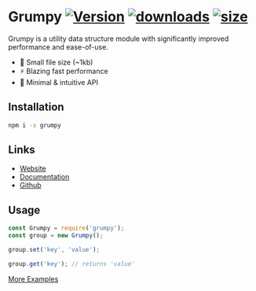 Grumpy [![Version](https://img.shields.io/npm/v/grumpy.svg?maxAge=3600 "Version")](https://img.shields.io/npm/v/grumpy.svg?maxAge=3600 "Version") [![downloads](https://grumpy-installs.glitch.me "downloads")](https://grumpy-installs.glitch.me "downloads") [![size](https://grumpy-installs.glitch.me/size "size")](https://grumpy-installs.glitch.me/size "size")
===

Grumpy is a utility data structure module with significantly improved performance and ease-of-use.

* 🎉 Small file size (~1kb)  
* ⚡️ Blazing fast performance  
* 🚀 Minimal & intuitive API

## Installation

```bash
npm i -s grumpy
```

## Links

- [Website](https://grumpy.js.org/ "Website")
- [Documentation](https://grumpy.js.org/api "Documentation")
- [Github](https://github.com/cringiest/grumpy "Github")

## Usage

```js
const Grumpy = require('grumpy');
const group = new Grumpy();

group.set('key', 'value');

group.get('key'); // returns 'value'
```

[More Examples](https://grumpy.js.org/examples/ "More Examples")
